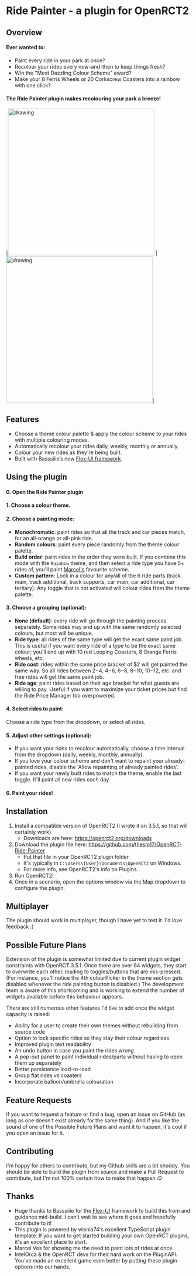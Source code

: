 # Ride Painter - a plugin for OpenRCT2
## Overview
#### Ever wanted to:
- Paint every ride in your park at once?
- Recolour your rides every now-and-then to keep things fresh?
- Win the "Most Dazzling Colour Scheme" award?
- Make your 8 Ferris Wheels or 20 Corkscrew Coasters into a rainbow with one click?

#### The Ride Painter plugin makes recolouring your park a breeze!

|<img src="https://p-rdFQqyg.t1.n0.cdn.getcloudapp.com/items/8LupKzJ8/fe8ff80a-4567-405f-9fae-b9da54306dde.jpg" alt="drawing" width="400"/> | <img src="https://github.com/thesm17/OpenRCT-Ride-Painter/blob/main/screenshots/4%20type%20examples.jpeg?raw=true" alt="drawing" width="400"/>|

## Features
- Choose a theme colour palette & apply the colour scheme to your rides with multiple colouring modes.
- Automatically recolour your rides daily, weekly, monthly or annually.
- Colour your new rides as they're being built.
- Built with Basssiiie’s new [Flex-UI framework](https://github.com/Basssiiie/OpenRCT2-FlexUI "Flex-UI framework").

## Using the plugin
#### 0. Open the Ride Painter plugin
#### 1. Choose a colour theme.
####  2. Choose a painting mode:
- **Monochromatic**: paint rides so that all the track and car pieces match, for an all-orange or all-pink ride.
- **Random colours**: paint every piece randomly from the theme colour palette.
- **Build order**: paint rides in the order they were built. If you combine this mode with the `Rainbow` theme, and then select a ride type you have 5+ rides of, you'll paint [Marcel's](https://www.youtube.com/c/MarcelVos "Marcel's") favourite scheme.
- **Custom pattern**: Lock in a colour for any/all of the 6 ride parts (track main, track additional, track supports, car main, car additional, car tertiary). Any toggle that is not activated will colour rides from the theme palette.

#### 3. Choose a grouping (optional):
- **None (default)**: every ride will go through the painting process separately. Some rides may end up with the same randomly selected colours, but most will be unique.
- **Ride type**: all rides of the same type will get the exact same paint job. This is useful if you want every ride of a type to be the exact same colour; you'll end up with 10 red Looping Coasters, 8 Orange Ferris wheels, etc.
- **Ride cost**: rides within the same price bracket of $2 will get painted the same way. So all rides between $2-$4, $4-$6, $6-$8, $8-$10, $10-$12, etc. and free rides will get the same paint job.
- **Ride age**: paint rides based on their age bracket for what guests are willing to pay. Useful if you want to maximize your ticket prices but find the Ride Price Manager too overpowered.

#### 4. Select rides to paint:
Choose a ride type from the dropdown, or select all rides.

#### 5. Adjust other settings (optional):
- If you want your rides to recolour automatically, choose a time interval from the dropdown (daily, weekly, monthly, annually).
- If you love your colour scheme and don't want to repaint your already-painted rides, disable the 'Allow repainting of already painted rides'.
- If you want your newly built rides to match the theme, enable the last toggle. It'll paint all new rides each day

#### 6. Paint your rides!
## Installation
1. Install a compatible version of OpenRCT2 (I wrote it on 3.5.1, so that will certainly work)
	- Downloads are here: https://openrct2.org/downloads
2. Download the plugin file here: https://github.com/thesm17/OpenRCT-Ride-Painter
    - Put that file in your OpenRCT2 plugin folder.
    - It's typically in `C:\Users\{User}\Documents\OpenRCT2` on Windows.
    - For more info, see OpenRCT2's info on Plugins.
3. Run OpenRCT2!
4. Once in a scenario, open the options window via the Map dropdown to configure the plugin.

## Multiplayer
The plugin should work in multiplayer, though I have yet to test it. I'd love feedback :)
## Possible Future Plans
Extension of the plugin is somewhat limited due to current plugin widget constraints with OpenRCT 3.5.1. Once there are over 64 widgets, they start to overwrite each other, leading to toggles/buttons that are mis-pressed. (For instance, you'll notice the 4th colourPicker in the theme section gets disabled whenever the ride painting button is disabled.) The development team is aware of this shortcoming and is working to extend the number of widgets available before this behaviour appears.

There are still numerous other features I'd like to add once the widget capacity is raised:
- Ability for a user to create their own themes without rebuilding from source code
- Option to lock specific rides so they stay their colour regardless
- Improved plugin text readability
- An undo button in case you paint the rides wrong
- A pop-out panel to paint individual rides/parts without having to open them up separately
- Better persistence load-to-load
- Group flat rides vs coasters
- Incorporate balloon/umbrella colouration

## Feature Requests
If you want to request a feature or find a bug, open an issue on GitHub (as long as one doesn't exist already for the same thing). And if you like the sound of one of the Possible Future Plans and want it to happen, it's cool if you open an issue for it.

## Contributing
I'm happy for others to contribute, but my Github skills are a bit shoddy. You should be able to build the plugin from source and make a Pull Request to contribute, but I'm not 100% certain how to make that happen :D
## Thanks
- Huge thanks to Basssiiie for the [Flex-UI](https://github.com/Basssiiie/OpenRCT2-FlexUI "Flex-UI") framework to build this from and guidance mid-build. I can't wait to see where it goes and hopefully contribute to it!
- This plugin is powered by wisnia74's excellent TypeScript plugin template. If you want to get started building your own OpenRCT plugins, it's an excellent place to start.
- Marcel Vos for showing me the need to paint lots of rides at once
- IntelOrca & the OpenRCT devs for their hard work on the PluginAPI. You've made an excellent game even better by putting these plugin options into our hands.

